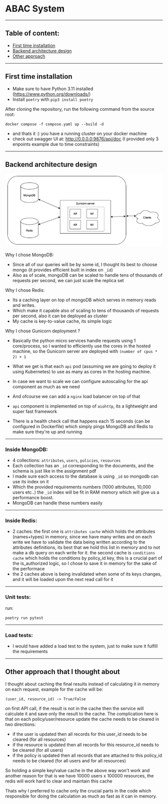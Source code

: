 # ABAC System

---

## Table of content:
* [First time installation](#first-time-installation)
* [Backend architecture design](#backend-architecture-design)
* [Other approach](#other-approach-that-i-thought-about)

---

## First time installation
* Make sure to have Python 3.11 installed (https://www.python.org/downloads/)
* Install `poetry` with `pip3 install poetry`

After cloning the repository, run the following command from the source root:
```
docker compose -f compose.yaml up --build -d
```
* and thats it :) you have a running cluster on your docker machine
* check out swagger UI at: http://0.0.0.0:9876/api/doc (I provided only 3 enpoints example due to time constraints)

---

## Backend architecture design

![Backend architecture ](./images/architecture.drawio.png)


Why I chose MongoDB:
* Since all of our queries will be by some id, I thought its best to choose mongo (it provides efficient built in index on `_id`)
* Also as of scale, mongoDB can be scaled to handle tens of thousands of requests per second, we can just scale the replica set

Why I chose Redis:
* Its a caching layer on top of mongoDB which serves in memory reads and writes.
* Which make it capable also of scaling to tens of thousands of requests per second, also it can be deployed as cluster
* My cache is key-to-value cache, its simple logic

Why I chose Gunicorn deployment ?
* Basically the python micro services handle requests using 1 core/process, so I wanted to efficiently use the cores in the hosted machine,
so the Gunicorn server are deployed with `(number of cpus * 2) + 1`
* What we get is that each `api` pod (assuming we are going to deploy it using Kubernetes) to use as many as cores in the hosting machine.
* In case we want to scale we can configure autoscaling for the api component as much as we need
* And ofcourse we can add a `nginx` load balancer on top of that


* `api` component is implemented on top of `aiohttp`, its a lightweight and super fast framework 
* There is a health check call that happens each 15 seconds (can be configured in Dockerfile) which simply pings MongoDB and Redis to make sure they're up and running

---

### Inside MongoDB:

* 4 collections: `attributes`, `users`, `policies`, `resources`
* Each collection has an `_id` corresponding to the documents, and the schema is just like in the assignment pdf
* I made sure each access to the database is using `_id` so mongodb can use its index on it
* Which the provided requirements numbers (1000 attributes, 10,000 users etc..) the `_id` index will be fit in RAM memory which will give us a performance boost.
* MongoDB can handle these numbers easily

---

### Inside Redis:

* 2 caches: the first one is `attributes cache` which holds the attributes (names+types) in memory, since we have many writes and on each write we have to validate the data being written according to the attributes definitions, its best that we hold this list in memory and to not make a db query on each write for it.
the second cache is `conditions cache` which holds the conditions by policy_id key, this is a crucial part of the is_authorized logic, so I chose to save it in memory for the sake of the performace
* the 2 caches above is being invalidated when some of its keys changes, and it will be loaded upon the next read call for it

---

### Unit tests:

run:
```
poetry run pytest
```
--- 

### Load tests:

* I would have added a load test to the system, just to make sure it fulfill the requirements

--- 

## Other approach that I thought about

I thought about caching the final results instead of calculating it in memory on each request, example for the cache will be:
```
(user_id, resource_id) -> True/False
```
on first API call, if the result is not in the cache then the service will calculate it and save only the result to the cache.
The complication here is that on each policy/user/resource update the cache needs to be cleared in two directions:
* if the user is updated then all records for this user_id needs to be cleared (for all resources)
* if the resource is updated then all records for this resource_id needs to be cleared (for all users)
* if the policy is updated then all records that are attached to this policy_id needs to be cleared (for all users and for all resources)

So holding a simple key/value cache in the above way won't work
and another reason for that is we have 10000 users x 100000 resources, the redis will work hard to clear and maintain this cache

Thats why I preferred to cache only the crucial parts in the code which responsible for doing the calculation as much as fast as it can in memory.




